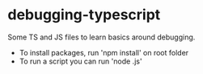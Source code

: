 # debugging-typescript
Some TS and JS files to learn basics around debugging.

 - To install packages, run 'npm install' on root folder
 - To run a script you can run 'node <script-name>.js' 
